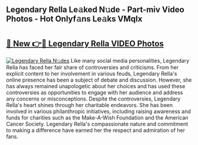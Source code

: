 ## Legendary Rella Le𝚊ked N𝚞de - Part-miv Video Photos - Hot Onlyf𝚊ns Le𝚊ks VMqIx

# <h2><a href="http://ac24291.deff.icu/?id=Legendary+Rella">🔗 New 👉🔴 Legendary Rella VIDEO Photos</a></h2>

[![Legendary Rella N𝚞des](https://i.imgur.com/rIISA9y.gif)](http://ac24291.deff.icu/?id=Legendary+Rella)
Like many social media personalities, Legendary Rella has faced her fair share of controversies and criticisms. From her explicit content to her involvement in various feuds, Legendary Rella's online presence has been a subject of debate and discussion. However, she has always remained unapologetic about her choices and has used these controversies as opportunities to engage with her audience and address any concerns or misconceptions. Despite the controversies, Legendary Rella's heart shines through her charitable endeavors. She has been involved in various philanthropic initiatives, including raising awareness and funds for charities such as the Make-A-Wish Foundation and the American Cancer Society. Legendary Rella's compassionate nature and commitment to making a difference have earned her the respect and admiration of her fans.
